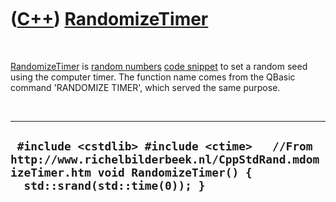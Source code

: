 
 

 

 

 

 

([C++](Cpp.md)) [RandomizeTimer](CppStdRand.mdomizeTimer.md)
========================================================

 

[RandomizeTimer](CppStdRand.mdomizeTimer.md) is [random
numbers](CppStdRand.mdomNumber.md) [code snippet](CppCodeSnippets.md) to set
a random seed using the computer timer. The function name comes from the
QBasic command 'RANDOMIZE TIMER', which served the same purpose.

 

  ------------------------------------------------------------------------------------------------------------------------------------------------------------
  ` #include <cstdlib> #include <ctime>   //From http://www.richelbilderbeek.nl/CppStdRand.mdomizeTimer.htm void RandomizeTimer() {   std::srand(std::time(0)); }`
  ------------------------------------------------------------------------------------------------------------------------------------------------------------

 

 

 

 

 

 

